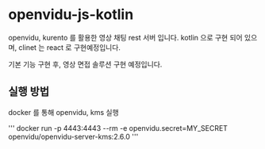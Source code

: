 # openvidu-js-kotlin

openvidu, kurento 를 활용한 영상 채팅 rest 서버 입니다.
kotlin 으로 구현 되어 있으며, clinet 는 react 로 구현예정입니다.

기본 기능 구현 후, 영상 면접 솔루션 구현 예정입니다.

## 실행 방법
docker 를 통해 openvidu, kms 실행

'''
docker run -p 4443:4443 --rm -e openvidu.secret=MY_SECRET openvidu/openvidu-server-kms:2.6.0
'''
